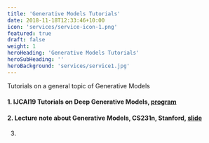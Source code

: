 ```yaml
---
title: 'Generative Models Tutorials'
date: 2018-11-18T12:33:46+10:00
icon: 'services/service-icon-1.png'
featured: true
draft: false
weight: 1
heroHeading: 'Generative Models Tutorials'
heroSubHeading: ''
heroBackground: 'services/service1.jpg'
---
```


Tutorials on a general topic of Generative Models


#### 1. IJCAI19 Tutorials on Deep Generative Models, [program](https://ermongroup.github.io/generative-models/)<br>
#### 2. Lecture note about Generative Models, CS231n, Stanford, [slide](http://cs231n.stanford.edu/slides/2017/cs231n_2017_lecture13.pdf)<br>
3. 
